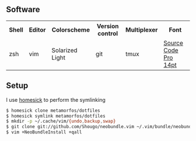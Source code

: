 ## Software
<table>
  <tr>
    <th> Shell </th>
    <th> Editor </th>
    <th> Colorscheme </th>
    <th> Version control </th>
    <th> Multiplexer </th>
    <th> Font </th>
  </tr>
  <tr>
    <td> zsh </td>
    <td> vim </td>
    <td> Solarized Light </td>
    <td> git </td>
    <td> tmux </td>
    <td> <a href=http://blogs.adobe.com/typblography/2012/09/source-code-pro.html>Source Code Pro 14pt</a> </td>
  </tr>
</table>


## Setup
I use [homesick][homesick_home] to perform the symlinking

```bash
$ homesick clone metamorfos/dotfiles
$ homesick symlink metamorfos/dotfiles
$ mkdir -p ~/.cache/vim/{undo,backup,swap}
$ git clone git://github.com/Shougo/neobundle.vim ~/.vim/bundle/neobundle.vim
$ vim +NeoBundleInstall +qall
```

[homesick_home]:http://github.com/technicalpickles/homesick
